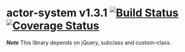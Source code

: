 # actor-system v1.3.1 [![Build Status](https://travis-ci.org/kt3k/actor-system.svg?branch=master)](https://travis-ci.org/kt3k/actor-system) [![Coverage Status](https://coveralls.io/repos/kt3k/actor-system/badge.svg)](https://coveralls.io/r/kt3k/actor-system)

***Note*** This library depends on jQuery, subclass and custom-class.
